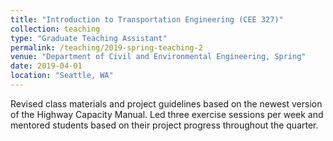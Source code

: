 ```yaml
---
title: "Introduction to Transportation Engineering (CEE 327)"
collection: teaching
type: "Graduate Teaching Assistant"
permalink: /teaching/2019-spring-teaching-2
venue: "Department of Civil and Environmental Engineering, Spring"
date: 2019-04-01
location: "Seattle, WA"
---
```

Revised class materials and project guidelines based on the newest version of the Highway Capacity Manual. Led three exercise sessions per week and mentored students based on their project progress throughout the quarter.
